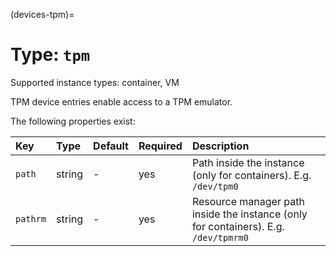 (devices-tpm)=
# Type: `tpm`

Supported instance types: container, VM

TPM device entries enable access to a TPM emulator.

The following properties exist:

Key                 | Type      | Default   | Required  | Description
:--                 | :--       | :--       | :--       | :--
`path`              | string    | -         | yes       | Path inside the instance (only for containers). E.g. `/dev/tpm0`
`pathrm`            | string    | -         | yes       | Resource manager path inside the instance (only for containers). E.g. `/dev/tpmrm0`
